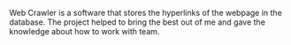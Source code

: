 Web Crawler is a software that stores the hyperlinks of the webpage in the database. The project helped to bring the best out of me and gave the knowledge about how to work with team.
